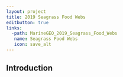 ```yaml
---
layout: project
title: 2019 Seagrass Food Webs
editbutton: true
links:
  -path: MarineGEO_2019_Seagrass_Food_Webs
   name: Seagrass Food Webs
   icon: save_alt
---
```


## Introduction
